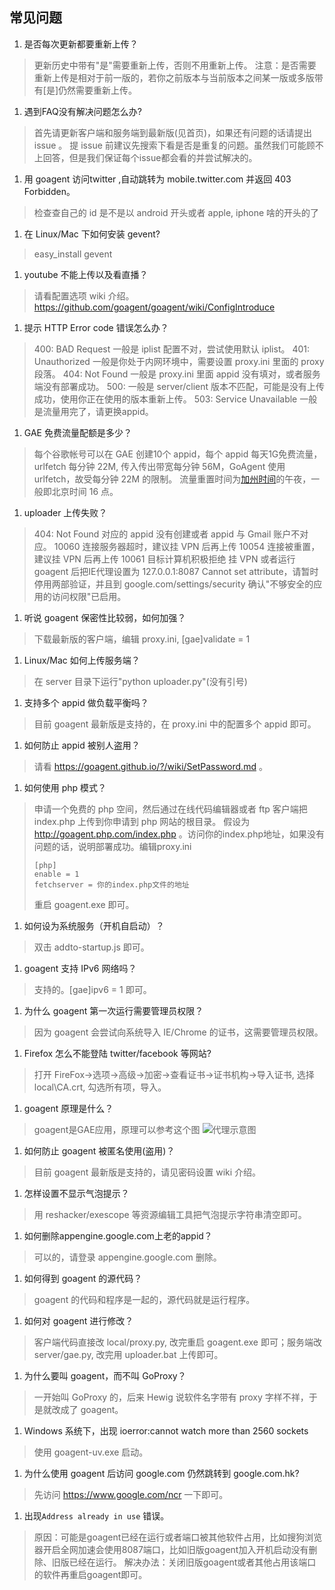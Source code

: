 ## 常见问题

1. 是否每次更新都要重新上传？
> 更新历史中带有"是"需要重新上传，否则不用重新上传。
> 注意：是否需要重新上传是相对于前一版的，若你之前版本与当前版本之间某一版或多版带有[是]仍然需要重新上传。

1. 遇到FAQ没有解决问题怎么办?
> 首先请更新客户端和服务端到最新版(见首页)，如果还有问题的话请提出 issue 。
> 提 issue 前建议先搜索下看是否是重复的问题。虽然我们可能顾不上回答，但是我们保证每个issue都会看的并尝试解决的。

1. 用 goagent 访问twitter ,自动跳转为 mobile.twitter.com 并返回 403 Forbidden。
> 检查查自己的 id 是不是以 android 开头或者 apple, iphone 啥的开头的了

1. 在 Linux/Mac 下如何安装 gevent?
> easy_install gevent

1. youtube 不能上传以及看直播？
> 请看配置选项 wiki 介绍。https://github.com/goagent/goagent/wiki/ConfigIntroduce

1. 提示 HTTP Error code 错误怎么办？
> 400: BAD Request 一般是 iplist 配置不对，尝试使用默认 iplist。
> 401: Unauthorized 一般是你处于内网环境中，需要设置 proxy.ini 里面的 proxy 段落。
> 404: Not Found 一般是 proxy.ini 里面 appid 没有填对，或者服务端没有部署成功。
> 500: 一般是 server/client 版本不匹配，可能是没有上传成功，使用你正在使用的版本重新上传。
> 503: Service Unavailable 一般是流量用完了，请更换appid。

1. GAE 免费流量配额是多少？
> 每个谷歌帐号可以在 GAE 创建10个 appid，每个 appid 每天1G免费流量，urlfetch 每分钟 22M, 传入传出带宽每分钟 56M，GoAgent 使用 urlfetch，故受每分钟 22M 的限制。
> 流量重置时间为[加州时间](http://zh.thetimenow.com/united_states/california/san_francisco)的午夜，一般即北京时间 16 点。

1. uploader 上传失败？
> 404: Not Found 对应的 appid 没有创建或者 appid 与 Gmail 账户不对应。
> 10060 连接服务器超时，建议挂 VPN 后再上传
> 10054 连接被重置，建议挂 VPN 后再上传
> 10061 目标计算机积极拒绝 挂 VPN 或者运行 goagent 后把IE代理设置为 127.0.0.1:8087
> Cannot set attribute，请暂时停用两部验证，并且到 google.com/settings/security 确认"不够安全的应用的访问权限"已启用。

1. 听说 goagent 保密性比较弱，如何加强？
> 下载最新版的客户端，编辑 proxy.ini, [gae]validate = 1

1. Linux/Mac 如何上传服务端？
> 在 server 目录下运行"python uploader.py"(没有引号)

1. 支持多个 appid 做负载平衡吗？
> 目前 goagent 最新版是支持的，在 proxy.ini 中的配置多个 appid 即可。

1. 如何防止 appid 被别人盗用？
> 请看 <https://goagent.github.io/?/wiki/SetPassword.md> 。

1. 如何使用 php 模式？
> 申请一个免费的 php 空间，然后通过在线代码编辑器或者 ftp 客户端把 index.php 上传到你申请到 php 网站的根目录。
> 假设为 <http://goagent.php.com/index.php> 。访问你的index.php地址，如果没有问题的话，说明部署成功。编辑proxy.ini 
>    ```
>    [php]
>    enable = 1
>    fetchserver = 你的index.php文件的地址
>    ```
> 重启 goagent.exe 即可。


1. 如何设为系统服务（开机自启动）？
> 双击 addto-startup.js 即可。

1. goagent 支持 IPv6 网络吗？
> 支持的。[gae]ipv6 = 1 即可。

1. 为什么 goagent 第一次运行需要管理员权限？
> 因为 goagent 会尝试向系统导入 IE/Chrome 的证书，这需要管理员权限。

1. Firefox 怎么不能登陆 twitter/facebook 等网站?
> 打开 FireFox->选项->高级->加密->查看证书->证书机构->导入证书, 选择local\CA.crt, 勾选所有项，导入。

1. goagent 原理是什么？
> goagent是GAE应用，原理可以参考这个图 ![代理示意图](https://cloud.githubusercontent.com/assets/195836/4602738/ac950aba-5149-11e4-8976-a2606ba08e05.png)

1. 如何防止 goagent 被匿名使用(盗用)？
> 目前 goagent 最新版是支持的，请见密码设置 wiki 介绍。

1. 怎样设置不显示气泡提示？
> 用 reshacker/exescope 等资源编辑工具把气泡提示字符串清空即可。

1. 如何删除appengine.google.com上老的appid？
> 可以的，请登录 appengine.google.com 删除。

1. 如何得到 goagent 的源代码？
> goagent 的代码和程序是一起的，源代码就是运行程序。

1. 如何对 goagent 进行修改？
> 客户端代码直接改 local/proxy.py, 改完重启 goagent.exe 即可；服务端改 server/gae.py, 改完用 uploader.bat 上传即可。

1. 为什么要叫 goagent，而不叫 GoProxy？
> 一开始叫 GoProxy 的，后来 Hewig 说软件名字带有 proxy 字样不祥，于是就改成了 goagent。

1. Windows 系统下，出现 ioerror:cannot watch more than 2560 sockets
> 使用 goagent-uv.exe 启动。

1. 为什么使用 goagent 后访问 google.com 仍然跳转到 google.com.hk?
> 先访问 https://www.google.com/ncr 一下即可。

1. 出现`Address already in use` 错误。
> 原因：可能是goagent已经在运行或者端口被其他软件占用，比如搜狗浏览器开启全网加速会使用8087端口，比如旧版goagent加入开机启动没有删除、旧版已经在运行。
> 解决办法：关闭旧版goagent或者其他占用该端口的软件再重启goagent即可。
